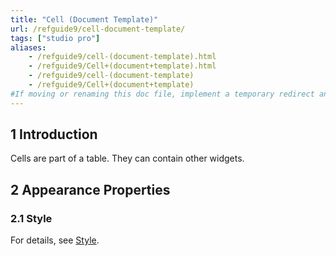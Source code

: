 ```yaml
---
title: "Cell (Document Template)"
url: /refguide9/cell-document-template/
tags: ["studio pro"]
aliases:
    - /refguide9/cell-(document-template).html
    - /refguide9/Cell+(document+template).html
    - /refguide9/cell-(document-template)
    - /refguide9/Cell+(document+template)
#If moving or renaming this doc file, implement a temporary redirect and let the respective team know they should update the URL in the product. See Mapping to Products for more details.
---
```


## 1 Introduction

Cells are part of a table. They can contain other widgets.

## 2 Appearance Properties

### 2.1 Style

For details, see [Style](/refguide9/style/).
